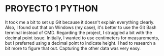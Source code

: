 # PROYECTO 1 PYTHON
It took me a bit to set up Git because it doesn't explain everything clearly. Also, I found out that on Windows (my case), it's better to use the Git Bash terminal instead of CMD. Regarding the project, I struggled a bit with the decimal point issue. Initially, I wanted to use centimeters for measurements, but I preferred using a decimal point to indicate height. I had to research a bit more to figure that out. Capturing the other data was very easy.
